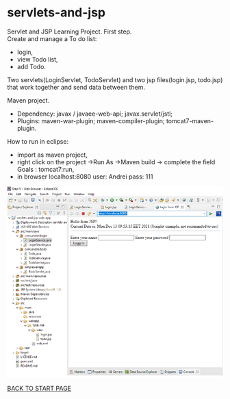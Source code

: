 # servlets-and-jsp
Servlet and JSP Learning Project. First step.   
Create and manage a To do list:   
  - login,   
  - view Todo list,   
  - add Todo.   
 
 
 
 Two servlets(LoginServlet, TodoServlet) and two jsp files(login.jsp, todo.jsp) that work together and send data between them.
    
    
Maven project.   
  - Dependency: javax / javaee-web-api;  javax.servlet/jstl;  
  - Plugins: maven-war-plugin; maven-compiler-plugin; tomcat7-maven-plugin.

How to run in eclipse:  
  - import as maven project,  
  - right click on the project ->Run As ->Maven build  -> complete the field Goals : tomcat7:run,  
  - in browser localhost:8080    user: Andrei	pass: 111  
  
    
      
        

![Project Explorer:](box/project-structure.png)

  
    
[BACK TO START PAGE](https://github.com/FlorescuAndrei/Start.git) 

